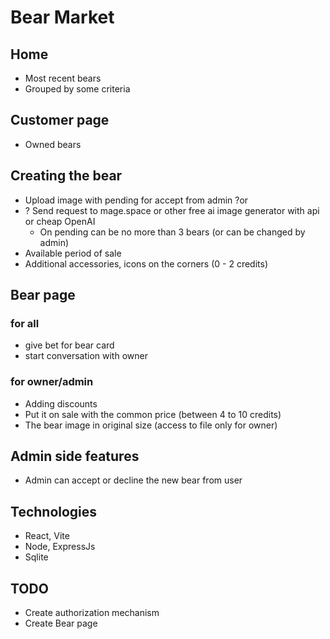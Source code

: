 # Bear Market

## Home
- Most recent bears
- Grouped by some criteria
## Customer page
- Owned bears
## Creating the bear
- Upload image with pending for accept from admin ?or
- ? Send request to mage.space or other free ai image generator with api or cheap OpenAI
  - On pending can be no more than 3 bears (or can be changed by admin)
- Available period of sale
- Additional accessories, icons on the corners (0 - 2 credits)
## Bear page
### for all
- give bet for bear card
- start conversation with owner
### for owner/admin
- Adding discounts
- Put it on sale with the common price (between 4 to 10 credits)
- The bear image in original size (access to file only for owner)
## Admin side features
- Admin can accept or decline the new bear from user

## Technologies
- React, Vite
- Node, ExpressJs
- Sqlite

## TODO
- Create authorization mechanism
- Create Bear page
